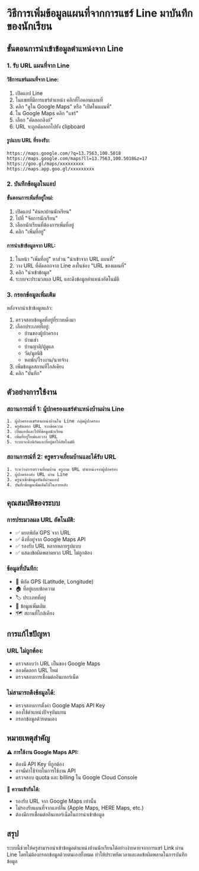 # วิธีการเพิ่มข้อมูลแผนที่จากการแชร์ Line มาบันทึกของนักเรียน

## ขั้นตอนการนำเข้าข้อมูลตำแหน่งจาก Line

### 1. รับ URL แผนที่จาก Line

#### วิธีการแชร์แผนที่จาก Line:
1. เปิดแอป Line
2. ในแชทที่มีการแชร์ตำแหน่ง คลิกที่ไอคอนแผนที่
3. คลิก "ดูใน Google Maps" หรือ "เปิดในแผนที่"
4. ใน Google Maps คลิก "แชร์" 
5. เลือก "คัดลอกลิงก์"
6. URL จะถูกคัดลอกไปยัง clipboard

#### รูปแบบ URL ที่รองรับ:
```
https://maps.google.com/?q=13.7563,100.5018
https://maps.google.com/maps?ll=13.7563,100.5018&z=17
https://goo.gl/maps/xxxxxxxxx
https://maps.app.goo.gl/xxxxxxxxx
```

### 2. บันทึกข้อมูลในแอป

#### ขั้นตอนการเพิ่มที่อยู่ใหม่:
1. เปิดแอป "ค้นหาบ้านนักเรียน"
2. ไปที่ "จัดการนักเรียน"
3. เลือกนักเรียนที่ต้องการเพิ่มที่อยู่
4. คลิก "เพิ่มที่อยู่"

#### การนำเข้าข้อมูลจาก URL:
1. ในหน้า "เพิ่มที่อยู่" หาส่วน "นำเข้าจาก URL แผนที่"
2. วาง URL ที่คัดลอกจาก Line ลงในช่อง "URL ของแผนที่"
3. คลิก "นำเข้าข้อมูล"
4. ระบบจะประมวลผล URL และดึงข้อมูลตำแหน่งอัตโนมัติ

### 3. กรอกข้อมูลเพิ่มเติม

หลังจากนำเข้าข้อมูลแล้ว:
1. ตรวจสอบข้อมูลที่อยู่ที่ระบบดึงมา
2. เลือกประเภทที่อยู่:
   - บ้านของผู้ปกครอง
   - บ้านเช่า
   - บ้านญาติ/ผู้ดูแล
   - วัด/มูลนิธิ
   - หอพัก/โรงงาน/นายจ้าง
3. เพิ่มข้อมูลสถานที่ใกล้เคียง
4. คลิก "บันทึก"

## ตัวอย่างการใช้งาน

### สถานการณ์ที่ 1: ผู้ปกครองแชร์ตำแหน่งบ้านผ่าน Line
```
1. ผู้ปกครองแชร์ตำแหน่งบ้านใน Line กลุ่มผู้ปกครอง
2. ครูคัดลอก URL จากข้อความ
3. เปิดแอปและไปที่ข้อมูลนักเรียน
4. เพิ่มที่อยู่ใหม่และวาง URL
5. ระบบจะดึงพิกัดและที่อยู่มาให้อัตโนมัติ
```

### สถานการณ์ที่ 2: ครูตรวจเยี่ยมบ้านและได้รับ URL
```
1. ระหว่างการตรวจเยี่ยมบ้าน ครูถาม URL ตำแหน่งจากผู้ปกครอง
2. ผู้ปกครองส่ง URL ผ่าน Line
3. ครูนำเข้าข้อมูลทันทีผ่านแอป
4. บันทึกข้อมูลเพิ่มเติมได้ในภายหลัง
```

## คุณสมบัติของระบบ

### การประมวลผล URL อัตโนมัติ:
- ✅ แยกพิกัด GPS จาก URL
- ✅ ดึงที่อยู่จาก Google Maps API
- ✅ รองรับ URL หลากหลายรูปแบบ
- ✅ แสดงข้อผิดพลาดหาก URL ไม่ถูกต้อง

### ข้อมูลที่บันทึก:
- 📍 พิกัด GPS (Latitude, Longitude)
- 🏠 ที่อยู่แบบข้อความ
- 🏷️ ประเภทที่อยู่
- 📝 ข้อมูลเพิ่มเติม
- 🗺️ สถานที่ใกล้เคียง

## การแก้ไขปัญหา

### URL ไม่ถูกต้อง:
- ตรวจสอบว่า URL เป็นของ Google Maps
- ลองคัดลอก URL ใหม่
- ตรวจสอบการเชื่อมต่ออินเทอร์เน็ต

### ไม่สามารถดึงข้อมูลได้:
- ตรวจสอบการตั้งค่า Google Maps API Key
- ลองใช้ตำแหน่งปัจจุบันแทน
- กรอกข้อมูลด้วยตนเอง

## หมายเหตุสำคัญ

⚠️ **การใช้งาน Google Maps API:**
- ต้องมี API Key ที่ถูกต้อง
- อาจมีค่าใช้จ่ายในการใช้งาน API
- ตรวจสอบ quota และ billing ใน Google Cloud Console

📱 **ความเข้ากันได้:**
- รองรับ URL จาก Google Maps เท่านั้น
- ไม่รองรับแผนที่จากแอปอื่น (Apple Maps, HERE Maps, etc.)
- ต้องมีการเชื่อมต่ออินเทอร์เน็ตในการนำเข้าข้อมูล

## สรุป

ระบบนี้ช่วยให้ครูสามารถนำเข้าข้อมูลตำแหน่งบ้านนักเรียนได้อย่างง่ายดายจากการแชร์ Link ผ่าน Line โดยไม่ต้องกรอกข้อมูลด้วยตนเองทั้งหมด ทำให้ประหยัดเวลาและลดข้อผิดพลาดในการบันทึกข้อมูล
